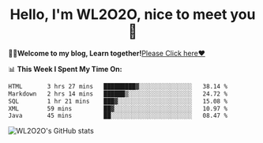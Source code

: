 <h1 align = "center">Hello, I'm WL2O2O, nice to meet you 👋</h1>

🧑‍💻**Welcome to my blog, Learn together!**[Please Click here❤️](https://wl2o2o.github.io)

📊 **This Week I Spent My Time On:**
<!--START_SECTION:waka-->

```txt
HTML       3 hrs 27 mins   █████████▓░░░░░░░░░░░░░░░   38.14 %
Markdown   2 hrs 14 mins   ██████▒░░░░░░░░░░░░░░░░░░   24.72 %
SQL        1 hr 21 mins    ███▓░░░░░░░░░░░░░░░░░░░░░   15.08 %
XML        59 mins         ██▓░░░░░░░░░░░░░░░░░░░░░░   10.97 %
Java       45 mins         ██░░░░░░░░░░░░░░░░░░░░░░░   08.47 %
```

<!--END_SECTION:waka-->

![WL2O2O's GitHub stats](https://github-readme-stats.vercel.app/api?username=wl2o2o&show_icons=true)


<!--
**WL2O2O/WL2O2O** is a ✨ _special_ ✨ repository because its `README.md` (this file) appears on your GitHub profile.

Here are some ideas to get you started:

- 🔭 I’m currently working on ...
- 🌱 I’m currently learning ...
- 👯 I’m looking to collaborate on ...
- 🤔 I’m looking for help with ...
- 💬 Ask me about ...
- 📫 How to reach me: ...
- 😄 Pronouns: ...
- ⚡ Fun fact: ...
-->
